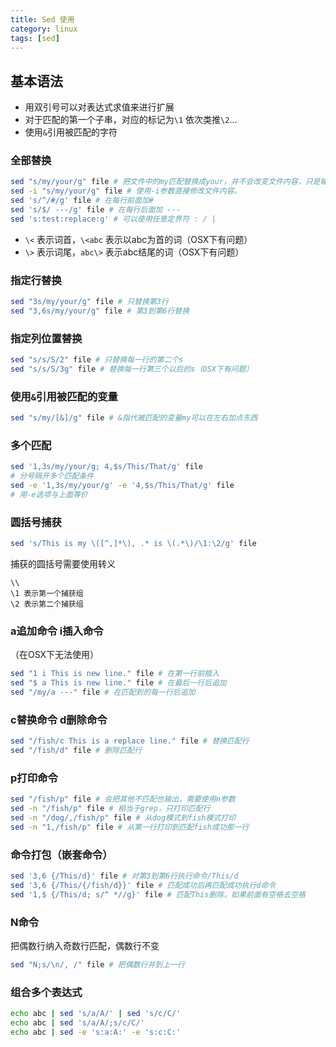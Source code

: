 ```yaml
---
title: Sed 使用
category: linux
tags: [sed]
---
```


## 基本语法

- 用双引号可以对表达式求值来进行扩展
- 对于匹配的第一个子串，对应的标记为`\1` 依次类推`\2`...
- 使用`&`引用被匹配的字符

### 全部替换

```bash
sed "s/my/your/g" file # 把文件中的my匹配替换成your，并不会改变文件内容，只是输出到STDOUT
sed -i "s/my/your/g" file # 使用-i参数直接修改文件内容。
sed 's/^/#/g' file # 在每行前面加#
sed 's/$/ ---/g' file # 在每行后面加 ---
sed 's:test:replace:g' # 可以使用任意定界符 : / |
```

- `\<` 表示词首，`\<abc` 表示以abc为首的词（OSX下有问题）
- `\>` 表示词尾，`abc\>` 表示abc结尾的词（OSX下有问题）

### 指定行替换

```bash
sed "3s/my/your/g" file # 只替换第3行
sed "3,6s/my/your/g" file # 第3到第6行替换
```

### 指定列位置替换

```bash
sed "s/s/S/2" file # 只替换每一行的第二个s
sed "s/s/S/3g" file # 替换每一行第三个以后的s（OSX下有问题）
```

### 使用`&`引用被匹配的变量

```bash
sed "s/my/[&]/g" file # &指代被匹配的变量my可以在左右加点东西
```

### 多个匹配

```bash
sed '1,3s/my/your/g; 4,$s/This/That/g' file
# 分号隔开多个匹配条件
sed -e '1,3s/my/your/g' -e '4,$s/This/That/g' file
# 用-e选项与上面等价
```

### 圆括号捕获

```bash
sed 's/This is my \([^,]*\), .* is \(.*\)/\1:\2/g' file
```

捕获的圆括号需要使用转义
```
\\
\1 表示第一个捕获组
\2 表示第二个捕获组
```

### a追加命令 i插入命令

（在OSX下无法使用）

```bash
sed "1 i This is new line." file # 在第一行前插入
sed "$ a This is new line." file # 在最后一行后追加
sed "/my/a ---" file # 在匹配到的每一行后追加
```

### c替换命令 d删除命令

```bash
sed "/fish/c This is a replace line." file # 替换匹配行
sed "/fish/d" file # 删除匹配行
```

### p打印命令

```bash
sed "/fish/p" file # 会把其他不匹配也输出，需要使用n参数
sed -n "/fish/p" file # 相当于grep，只打印匹配行
sed -n "/dog/,/fish/p" file # 从dog模式到fish模式打印
sed -n "1,/fish/p" file # 从第一行打印到匹配fish成功那一行
```

### 命令打包（嵌套命令）

```bash
sed '3,6 {/This/d}' file # 对第3到第6行执行命令/This/d
sed '3,6 {/This/{/fish/d}}' file # 匹配成功后再匹配成功执行d命令
sed '1,$ {/This/d; s/^ *//g}' file # 匹配This删除，如果前面有空格去空格
```

### N命令

把偶数行纳入奇数行匹配，偶数行不变

```bash
sed "N;s/\n/, /" file # 把偶数行并到上一行
```

### 组合多个表达式

```bash
echo abc | sed 's/a/A/' | sed 's/c/C/'
echo abc | sed 's/a/A/;s/c/C/'
echo abc | sed -e 's:a:A:' -e 's:c:C:'
```

